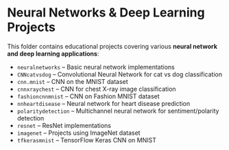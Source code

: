 # Neural Networks & Deep Learning Projects

This folder contains educational projects covering various **neural network and deep learning applications**:

- `neuralnetworks` – Basic neural network implementations  
- `CNNcatvsdog` – Convolutional Neural Network for cat vs dog classification  
- `cnn.mnist` – CNN on the MNIST dataset  
- `cnnxraychest` – CNN for chest X-ray image classification  
- `fashioncnnmnist` – CNN on Fashion MNIST dataset  
- `nnheartdisease` – Neural network for heart disease prediction  
- `polaritydetection` – Multichannel neural network for sentiment/polarity detection  
- `resnet` – ResNet implementations  
- `imagenet` – Projects using ImageNet dataset  
- `tfkerasmnist` – TensorFlow Keras CNN on MNIST
